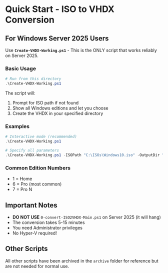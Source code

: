 # Quick Start - ISO to VHDX Conversion

## For Windows Server 2025 Users

Use **`Create-VHDX-Working.ps1`** - This is the ONLY script that works reliably on Server 2025.

### Basic Usage

```powershell
# Run from this directory
.\Create-VHDX-Working.ps1
```

The script will:
1. Prompt for ISO path if not found
2. Show all Windows editions and let you choose
3. Create the VHDX in your specified directory

### Examples

```powershell
# Interactive mode (recommended)
.\Create-VHDX-Working.ps1

# Specify all parameters
.\Create-VHDX-Working.ps1 -ISOPath "C:\ISOs\Windows10.iso" -OutputDir "D:\VHDXs" -SizeGB 120 -EditionIndex 6
```

### Common Edition Numbers
- 1 = Home
- 6 = Pro (most common)
- 7 = Pro N

## Important Notes

- **DO NOT USE** `0-convert-ISO2VHDX-Main.ps1` on Server 2025 (it will hang)
- The conversion takes 5-15 minutes
- You need Administrator privileges
- No Hyper-V required!

## Other Scripts

All other scripts have been archived in the `archive` folder for reference but are not needed for normal use.